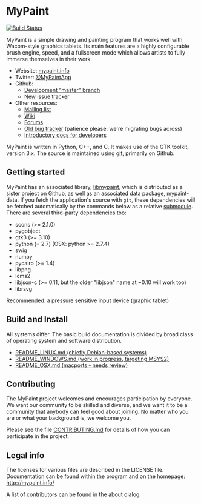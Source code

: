 MyPaint
=======
[![Build Status](https://travis-ci.org/mypaint/mypaint.png?branch=master)](https://travis-ci.org/mypaint/mypaint)

MyPaint is a simple drawing and painting program
that works well with Wacom-style graphics tablets.
Its main features are a highly configurable brush engine, speed,
and a fullscreen mode which allows artists to
fully immerse themselves in their work.

* Website: [mypaint.info](http://mypaint.info/)
* Twitter: [@MyPaintApp](https://twitter.com/MyPaintApp)
* Github:
  - [Development "master" branch](https://github.com/mypaint/mypaint)
  - [New issue tracker](https://github.com/mypaint/mypaint/issues)
* Other resources:
  - [Mailing list](https://mail.gna.org/listinfo/mypaint-discuss)
  - [Wiki](http://wiki.mypaint.info/)
  - [Forums](http://forum.intilinux.com/)
  - [Old bug tracker](http://gna.org/bugs/?group=mypaint)
    (patience please: we're migrating bugs across)
  - [Introductory docs for developers](http://wiki.mypaint.info/index.php?title=Documentation/ForDevelopers)

MyPaint is written in Python, C++, and C.
It makes use of the GTK toolkit, version 3.x.
The source is maintained using [git](http://www.git-scm.com),
primarily on Github.

Getting started
---------------

MyPaint has an associated library,
[libmypaint](https://github.com/mypaint/libmypaint),
which is distributed as a sister project on Github,
as well as an associated data package, mypaint-data.
If you fetch the application's source with `git`,
these dependencies will be fetched automatically
by the commands below as a relative
[submodule](http://www.git-scm.com/book/en/Git-Tools-Submodules).
There are several third-party dependencies too:

- scons (>= 2.1.0)
- pygobject
- gtk3 (>= 3.10)
- python (= 2.7) (OSX: python >= 2.7.4)
- swig
- numpy
- pycairo (>= 1.4)
- libpng
- lcms2
- libjson-c (>= 0.11, but the older "libjson" name at ~0.10 will work too)
- librsvg

Recommended: a pressure sensitive input device (graphic tablet)

Build and Install
-----------------

All systems differ. The basic build documentation is divided by broad
class of operating system and software distribution.

* [README\_LINUX.md (chiefly Debian-based systems)](README_LINUX.md)
* [README\_WINDOWS.md (work in progress, targeting MSYS2)](README_WINDOWS.md)
* [README\_OSX.md (macports - needs review)](README_OSX.md)

Contributing
------------

The MyPaint project welcomes and encourages participation by everyone.
We want our community to be skilled and diverse, and we want it to be a
community that anybody can feel good about joining. No matter who you
are or what your background is, we welcome you.

Please see the file [CONTRIBUTING.md](CONTRIBUTING.md) for details of
how you can participate in the project.

Legal info
----------

The licenses for various files are described in the LICENSE file.
Documentation can be found within the program and on the homepage:
http://mypaint.info/

A list of contributors can be found in the about dialog.
